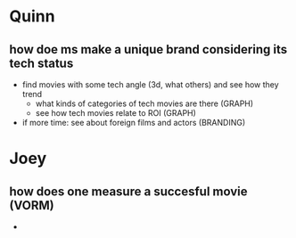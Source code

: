 # Quinn

## how doe ms make a unique brand considering its tech status
  - find movies with some tech angle (3d, what others) and see how they trend
    - what kinds of categories of tech movies are there (GRAPH)
    - see how tech movies relate to ROI (GRAPH)
  - if more time: see about foreign films and actors (BRANDING)

# Joey

## how does one measure a succesful movie (VORM)
  - 


